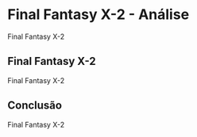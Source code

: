 ---
---

# Final Fantasy X-2 - Análise

Final Fantasy X-2

## Final Fantasy X-2

Final Fantasy X-2

## Conclusão

Final Fantasy X-2
